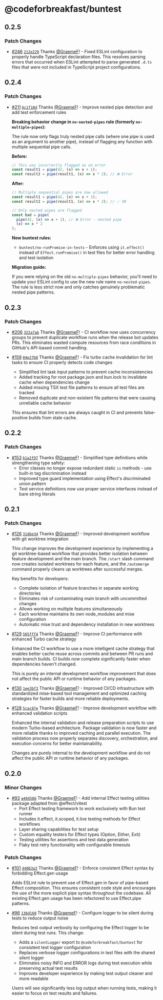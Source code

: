 # @codeforbreakfast/buntest

## 0.2.5

### Patch Changes

- [#246](https://github.com/CodeForBreakfast/eventsourcing/pull/246) [`212e229`](https://github.com/CodeForBreakfast/eventsourcing/commit/212e229e36ffefe76bf77ef12fb84fa01275d7cc) Thanks [@GraemeF](https://github.com/GraemeF)! - Fixed ESLint configuration to properly handle TypeScript declaration files. This resolves parsing errors that occurred when ESLint attempted to parse generated `.d.ts` files that were not included in TypeScript project configurations.

## 0.2.4

### Patch Changes

- [#211](https://github.com/CodeForBreakfast/eventsourcing/pull/211) [`6c1f10d`](https://github.com/CodeForBreakfast/eventsourcing/commit/6c1f10dc95b18cf554d1614c6d31535920f0a767) Thanks [@GraemeF](https://github.com/GraemeF)! - Improve nested pipe detection and add test enforcement rules

  **Breaking behavior change in `no-nested-pipes` rule (formerly `no-multiple-pipes`):**

  The rule now only flags truly nested pipe calls (where one pipe is used as an argument to another pipe), instead of flagging any function with multiple sequential pipe calls.

  **Before:**

  ```typescript
  // This was incorrectly flagged as an error
  const result1 = pipe(42, (x) => x + 1);
  const result2 = pipe(result1, (x) => x * 2); // ❌ Error
  ```

  **After:**

  ```typescript
  // Multiple sequential pipes are now allowed
  const result1 = pipe(42, (x) => x + 1);
  const result2 = pipe(result1, (x) => x * 2); // ✅ OK

  // Only nested pipes are flagged
  const bad = pipe(
    pipe(42, (x) => x + 1), // ❌ Error - nested pipe
    (x) => x * 2
  );
  ```

  **New buntest rules:**
  - `buntest/no-runPromise-in-tests` - Enforces using `it.effect()` instead of `Effect.runPromise()` in test files for better error handling and test isolation

  **Migration guide:**

  If you were relying on the old `no-multiple-pipes` behavior, you'll need to update your ESLint config to use the new rule name `no-nested-pipes`. The rule is less strict now and only catches genuinely problematic nested pipe patterns.

## 0.2.3

### Patch Changes

- [#206](https://github.com/CodeForBreakfast/eventsourcing/pull/206) [`322a7ab`](https://github.com/CodeForBreakfast/eventsourcing/commit/322a7aba4778b3f2e1cf4aa6ad4abc37414af8a7) Thanks [@GraemeF](https://github.com/GraemeF)! - CI workflow now uses concurrency groups to prevent duplicate workflow runs when the release bot updates PRs. This eliminates wasted compute resources from race conditions in GitHub's API-based commit handling.

- [#159](https://github.com/CodeForBreakfast/eventsourcing/pull/159) [`04e27b8`](https://github.com/CodeForBreakfast/eventsourcing/commit/04e27b86f885c7a7746580f83460de3be7bae1bb) Thanks [@GraemeF](https://github.com/GraemeF)! - Fix turbo cache invalidation for lint tasks to ensure CI properly detects code changes
  - Simplified lint task input patterns to prevent cache inconsistencies
  - Added tracking for root package.json and bun.lock to invalidate cache when dependencies change
  - Added missing TSX test file patterns to ensure all test files are tracked
  - Removed duplicate and non-existent file patterns that were causing unreliable cache behavior

  This ensures that lint errors are always caught in CI and prevents false-positive builds from stale cache.

## 0.2.2

### Patch Changes

- [#153](https://github.com/CodeForBreakfast/eventsourcing/pull/153) [`b1a2f97`](https://github.com/CodeForBreakfast/eventsourcing/commit/b1a2f9710bf40d879b1cbaa53ca001664d88f9df) Thanks [@GraemeF](https://github.com/GraemeF)! - Simplified type definitions while strengthening type safety:
  - Error classes no longer expose redundant static `is` methods - use built-in tag discrimination instead
  - Improved type guard implementation using Effect's discriminated union pattern
  - Test service definitions now use proper service interfaces instead of bare string literals

## 0.2.1

### Patch Changes

- [#126](https://github.com/CodeForBreakfast/eventsourcing/pull/126) [`31dbe34`](https://github.com/CodeForBreakfast/eventsourcing/commit/31dbe348132aea1d65fa64493533a614a404bd25) Thanks [@GraemeF](https://github.com/GraemeF)! - Improved development workflow with git worktree integration

  This change improves the development experience by implementing a git worktree-based workflow that provides better isolation between feature development and the main branch. The `/start` slash command now creates isolated worktrees for each feature, and the `/automerge` command properly cleans up worktrees after successful merges.

  Key benefits for developers:
  - Complete isolation of feature branches in separate working directories
  - Eliminates risk of contaminating main branch with uncommitted changes
  - Allows working on multiple features simultaneously
  - Each worktree maintains its own node_modules and mise configuration
  - Automatic mise trust and dependency installation in new worktrees

- [#129](https://github.com/CodeForBreakfast/eventsourcing/pull/129) [`565fff4`](https://github.com/CodeForBreakfast/eventsourcing/commit/565fff49f7e6878e8cb801bd2351a723bf2cc067) Thanks [@GraemeF](https://github.com/GraemeF)! - Improve CI performance with enhanced Turbo cache strategy

  Enhanced the CI workflow to use a more intelligent cache strategy that enables better cache reuse across commits and between PR runs and main branch builds. CI builds now complete significantly faster when dependencies haven't changed.

  This is purely an internal development workflow improvement that does not affect the public API or runtime behavior of any packages.

- [#130](https://github.com/CodeForBreakfast/eventsourcing/pull/130) [`1ee3bf3`](https://github.com/CodeForBreakfast/eventsourcing/commit/1ee3bf3ad919580ae4e00edfc9defc5776f9b94e) Thanks [@GraemeF](https://github.com/GraemeF)! - Improved CI/CD infrastructure with standardized mise-based tool management and optimized caching strategies for faster builds and more reliable deployments.

- [#128](https://github.com/CodeForBreakfast/eventsourcing/pull/128) [`5cac87e`](https://github.com/CodeForBreakfast/eventsourcing/commit/5cac87e9edf83c7b8fce8f1ba0c51d576ca92c6d) Thanks [@GraemeF](https://github.com/GraemeF)! - Improve development workflow with enhanced validation scripts

  Enhanced the internal validation and release preparation scripts to use modern Turbo-based architecture. Package validation is now faster and more reliable thanks to improved caching and parallel execution. The validation process now properly separates discovery, orchestration, and execution concerns for better maintainability.

  Changes are purely internal to the development workflow and do not affect the public API or runtime behavior of any packages.

## 0.2.0

### Minor Changes

- [#93](https://github.com/CodeForBreakfast/eventsourcing/pull/93) [`a484586`](https://github.com/CodeForBreakfast/eventsourcing/commit/a4845860416746fc4effc75af3822a72f918dbaa) Thanks [@GraemeF](https://github.com/GraemeF)! - Add internal Effect testing utilities package adapted from @effect/vitest
  - Port Effect testing framework to work exclusively with Bun test runner
  - Includes it.effect, it.scoped, it.live testing methods for Effect workflows
  - Layer sharing capabilities for test setup
  - Custom equality testers for Effect types (Option, Either, Exit)
  - Testing utilities for assertions and test data generation
  - Flaky test retry functionality with configurable timeouts

### Patch Changes

- [#101](https://github.com/CodeForBreakfast/eventsourcing/pull/101) [`d4063a3`](https://github.com/CodeForBreakfast/eventsourcing/commit/d4063a351d83d2830e27dfc88972559de74096db) Thanks [@GraemeF](https://github.com/GraemeF)! - Enforce consistent Effect syntax by forbidding Effect.gen usage

  Adds ESLint rule to prevent use of Effect.gen in favor of pipe-based Effect composition. This ensures consistent code style and encourages the use of the more explicit pipe syntax throughout the codebase. All existing Effect.gen usage has been refactored to use Effect.pipe patterns.

- [#96](https://github.com/CodeForBreakfast/eventsourcing/pull/96) [`136d160`](https://github.com/CodeForBreakfast/eventsourcing/commit/136d1609ddb84a2e5b67fd3d0ba918386ae183ce) Thanks [@GraemeF](https://github.com/GraemeF)! - Configure logger to be silent during tests to reduce output noise

  Reduces test output verbosity by configuring the Effect logger to be silent during test runs. This change:
  - Adds a `silentLogger` export to `@codeforbreakfast/buntest` for consistent test logger configuration
  - Replaces verbose logger configurations in test files with the shared silent logger
  - Eliminates noisy INFO and ERROR logs during test execution while preserving actual test results
  - Improves developer experience by making test output cleaner and more readable

  Users will see significantly less log output when running tests, making it easier to focus on test results and failures.
